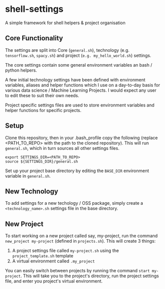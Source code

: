 # shell-settings
A simple framework for shell helpers &amp; project organisation

## Core Functionality

The settings are split into Core (`general.sh`), technology (e.g. `tensorflow.sh`, `spacy.sh`) and project (`e.g. my_hello_world.sh`) settings. 

The core settings contain some general environment variables an bash / python helpers.

A few initial technology settings have been defined with environment variables, aliases and helper functions which I use on a day-to-day basis for various data science / Machine Learning Projects. I would expect any user to edit these to suit their own needs. 

Project specific settings files are used to store environment variables and helper functions for specific projects.

## Setup 

Clone this repository, then in your .bash_profile copy the following (replace <PATH_TO_REPO> with the path to the cloned repository). This will run `general.sh`, which in turn sources all other settings files.

```
export SETTINGS_DIR=<PATH_TO_REPO>
source ${SETTINGS_DIR}/general.sh
```

Set up your project base directory by editing the `BASE_DIR` environment variable in `general.sh`.

## New Technology

To add settings for a new techology / OSS package, simply create a `<technology_name>.sh` settings file in the base directory.

## New Project

To start working on a new project called say, my-project, run the command `new_project my-project` (defined in `projects.sh`). This will create 3 things:
1. A project settings file called `my-project.sh` using the `project_template.sh` template
2. A virtual environment called `.my_project`

You can easily switch between projects by running the command `start my-project`. This will take you to the project's directory, run the project settings file, and enter you project's virtual environment.



